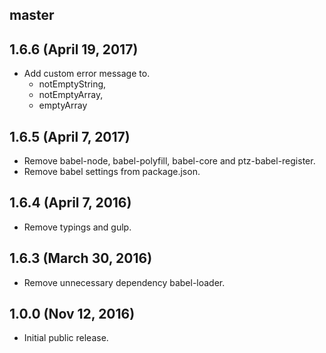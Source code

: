 ## master


## 1.6.6 (April 19, 2017)

* Add custom error message to.
    - notEmptyString,
    - notEmptyArray,
    - emptyArray

## 1.6.5 (April 7, 2017)

* Remove babel-node, babel-polyfill, babel-core and ptz-babel-register.
* Remove babel settings from package.json.

## 1.6.4 (April 7, 2016)

* Remove typings and gulp.

## 1.6.3 (March 30, 2016)

* Remove unnecessary dependency babel-loader.

## 1.0.0 (Nov 12, 2016)

* Initial public release.
